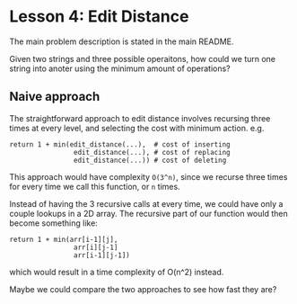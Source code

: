 # Lesson 4: Edit Distance

The main problem description is stated in the main README.

Given two strings and three possible operaitons, how could we 
turn one string into anoter using the minimum amount of operations?

## Naive approach

The straightforward approach to edit distance involves recursing
three times at every level, and selecting the cost with minimum action.
e.g.

	return 1 + min(edit_distance(...), 	# cost of inserting
					edit_distance(...),	# cost of replacing 
					edit_distance(...))	# cost of deleting

This approach would have complexity `O(3^n)`, since we recurse three times for every 
time we call this function, or `n` times. 

Instead of having the 3 recursive calls at every time, we could have only a couple
lookups in a 2D array. The recursive part of our function would then become something
like:

	return 1 + min(arr[i-1][j],
					arr[i][j-1]
					arr[i-1][j-1])

which would result in a time complexity of O(n^2) instead.

Maybe we could compare the two approaches to see how fast they are?
